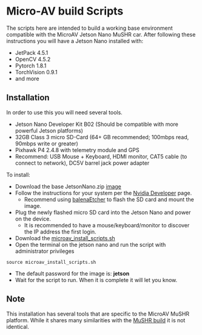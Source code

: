 # Micro-AV build Scripts

The scripts here are intended to build a working base environment compatible with the MicroAV Jetson Nano MuSHR car.
After following these instructions you will have a Jetson Nano installed with:
* JetPack 	4.5.1
* OpenCV 	4.5.2
* Pytorch 	1.8.1
* TorchVision 	0.9.1
* and more

## Installation

In order to use this you will need several tools. 

* Jetson Nano Developer Kit B02 (Should be compatible with more powerful Jetson platforms)
* 32GB Class 3 micro SD-Card (64+ GB recommended; 100mbps read, 90mbps write or greater)
* Pixhawk P4 2.4.8 with telemetry module and GPS
* Recommend: USB Mouse + Keyboard, HDMI monitor, CAT5 cable (to connect to network), DC5V barrel jack power adapter

To install:

* Download the base JetsonNano.zip [image](https://drive.google.com/file/d/1KIpzvcp5mv4PC30-_lozyIgNARn7PJKr/view?usp=sharing)
* Follow the instructions for your system per the [Nvidia Developer](https://developer.nvidia.com/embedded/learn/get-started-jetson-nano-devkit#write) page.
	- Recommend using [balenaEtcher](https://www.balena.io/etcher/) to flash the SD card and mount the image.
* Plug the newly flashed micro SD card into the Jetson Nano and power on the device.
	- It is recommended to have a mouse/keyboard/monitor to discover the IP address the first login.
* Download the [microav_install_scripts.sh](https://github.com/YoungJonathanP/MicroAV/blob/main/microav_install_script.sh)
* Open the terminal on the jetson nano and run the script with administrator privileges
```
source microav_install_scripts.sh
```
* The default password for the image is: **jetson**
* Wait for the script to run. When it is complete it will let you know.

## Note

This installation has several tools that are specific to the MicroAV MuSHR platform. While it shares many similarities with the [MuSHR build](https://mushr.io/) it is not identical.
